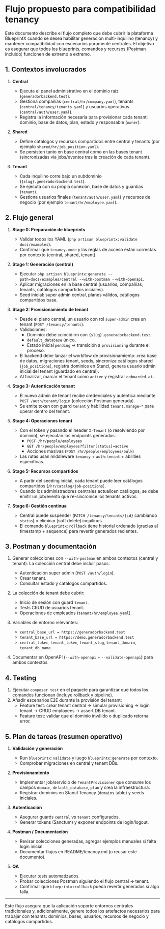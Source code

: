 # Flujo propuesto para compatibilidad tenancy

Este documento describe el flujo completo que debe cubrir la plataforma BlueprintX cuando se desea habilitar generación multi-inquilino (tenancy) y mantener compatibilidad con escenarios puramente centrales. El objetivo es asegurar que todos los blueprints, comandos y recursos (Postman incluido) funcionen de extremo a extremo.

## 1. Contextos involucrados

1. **Central**
   - Ejecuta el panel administrativo en el dominio raíz (`generadorbackend.test`).
   - Gestiona compañías (`central/hr/company.yaml`), tenants (`central/tenancy/tenants.yaml`) y usuarios operativos (`central/auth/user.yaml`).
   - Registra la información necesaria para provisionar cada tenant: dominio, base de datos, plan, estado y responsable (`owner`).

2. **Shared**
   - Define catálogos y recursos compartidos entre central y tenants (por ejemplo `shared/hr/job_position.yaml`).
   - Se persisten tanto en base central como en las bases tenant (sincronizadas vía jobs/eventos tras la creación de cada tenant).

3. **Tenant**
   - Cada inquilino corre bajo un subdominio (`{slug}.generadorbackend.test`).
   - Se ejecuta con su propia conexión, base de datos y guardias (`tenant`).
   - Gestiona usuarios finales (`tenant/auth/user.yaml`) y recursos de negocio (por ejemplo `tenant/hr/employee.yaml`).

## 2. Flujo general

1. **Stage 0: Preparación de blueprints**
   - Validar todos los YAML (`php artisan blueprintx:validate docs/examples`).
   - Confirmar que `tenancy.mode` y las reglas de acceso están correctas por contexto (central, shared, tenant).

2. **Stage 1: Generación (central)**
   - Ejecutar `php artisan blueprintx:generate --path=docs/examples/central --with-postman --with-openapi`.
   - Aplicar migraciones en la base central (usuarios, compañías, tenants, catálogos compartidos iniciales).
   - Seed inicial: super admin central, planes válidos, catálogos compartidos base.

3. **Stage 2: Provisionamiento de tenant**
   - Desde el plano central, un usuario con rol `super-admin` crea un tenant (`POST /tenancy/tenants`).
   - Validaciones:
     - Dominio: debe coincidirm con `{slug}.generadorbackend.test`.
     - `default_database` único.
     - Estado inicial `pending` → transición a `provisioning` durante el proceso.
   - El backend debe lanzar el workflow de provisionamiento: crea base de datos, migraciones tenant, seeds, sincroniza catálogos shared (`job_positions`), registra dominios en Stancl, genera usuario admin inicial del tenant (guardado en central).
   - Al finalizar, marcar el tenant como `active` y registrar `onboarded_at`.

4. **Stage 3: Autenticación tenant**
   - El nuevo admin de tenant recibe credenciales y autentica mediante `POST /auth/tenant/login` (colección Postman generada).
   - Se emite token con guard `tenant` y habilidad `tenant.manage-*` para operar dentro del tenant.

5. **Stage 4: Operaciones tenant**
   - Con el token y pasando el header `X-Tenant` (o resolviendo por dominio), se ejecutan los endpoints generados:
     - `POST /hr/people/employees`
     - `GET /hr/people/employees?filter[status]=active`
     - Acciones masivas (`POST /hr/people/employees/bulk`)
   - Las rutas usan middleware `tenancy` + `auth:tenant` + abilities específicas.

6. **Stage 5: Recursos compartidos**
   - A partir del seeding inicial, cada tenant puede leer catálogos compartidos (`/hr/catalog/job-positions`).
   - Cuando los administradores centrales actualicen catálogos, se debe emitir un job/evento que re-sincronice los tenants activos.

7. **Stage 6: Gestión continua**
   - Central puede suspender (`PATCH /tenancy/tenants/{id}` cambiando `status`) o eliminar (soft delete) inquilinos.
   - El comando `blueprintx:rollback` tiene historial ordenado (gracias al timestamp + sequence) para revertir generados recientes.

## 3. Postman y documentación

1. Generar colecciones con `--with-postman` en ambos contextos (central y tenant). La colección central debe incluir pasos:
   - Autenticación super admin (`POST /auth/login`).
   - Crear tenant.
   - Consultar estado y catálogos compartidos.

2. La colección de tenant debe cubrir:
   - Inicio de sesión con guard `tenant`.
   - Tests CRUD de usuarios tenant.
   - Operaciones de empleados (`tenant/hr/employee.yaml`).

3. Variables de entorno relevantes:
   - `central_base_url = https://generadorbackend.test`
   - `tenant_base_url = https://demo.generadorbackend.test`
   - `central_token`, `tenant_token`, `tenant_slug`, `tenant_domain`, `tenant_db_name`.

4. Documentar en OpenAPI (`--with-openapi` + `--validate-openapi`) para ambos contextos.

## 4. Testing

1. Ejecutar `composer test` en el paquete para garantizar que todos los comandos funcionan (incluye rollback y pipeline).
2. Añadir escenarios E2E durante la provisión del tenant:
   - Feature test: crear tenant central → simular provisioning → login tenant → CRUD employees → assert DB tenant.
   - Feature test: validar que el dominio inválido o duplicado retorna error.

## 5. Plan de tareas (resumen operativo)

1. **Validación y generación**
   - Run `blueprintx:validate` y luego `blueprintx:generate` por contexto.
   - Comprobar migraciones en central y tenant DBs.

2. **Provisionamiento**
   - Implementar job/servicio de `TenantProvisioner` que consume los campos `domain`, `default_database`, `plan` y crea la infraestructura.
   - Registrar dominios en Stancl Tenancy (`domains` table) y seeds iniciales.

3. **Autenticación**
   - Asegurar guards `central` vs `tenant` configurados.
   - Generar tokens (Sanctum) y exponer endpoints de login/logout.

4. **Postman / Documentación**
   - Revisar colecciones generadas, agregar ejemplos manuales si falta login inicial.
   - Documentar flujos en README/tenancy.md (o reusar este documento).

5. **QA**
   - Ejecutar tests automatizados.
   - Probar colecciones Postman siguiendo el flujo central → tenant.
   - Confirmar que `blueprintx:rollback` pueda revertir generados si algo falla.

---

Este flujo asegura que la aplicación soporte entornos centrales tradicionales y, adicionalmente, genere todos los artefactos necesarios para trabajar con tenants: dominios, bases, usuarios, recursos de negocio y catálogos compartidos.
